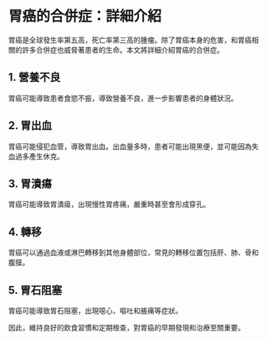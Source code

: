 
# 胃癌的合併症：詳細介紹

胃癌是全球發生率第五高，死亡率第三高的腫瘤。除了胃癌本身的危害，和胃癌相關的許多合併症也威脅著患者的生命。本文將詳細介紹胃癌的合併症。

## 1. 營養不良

胃癌可能導致患者食慾不振，導致營養不良，進一步影響患者的身體狀況。

## 2. 胃出血

胃癌可能侵犯血管，導致胃出血。出血量多時，患者可能出現黑便，並可能因為失血過多產生休克。

## 3. 胃潰瘍

胃癌可能導致胃潰瘍，出現慢性胃疼痛，嚴重時甚至會形成穿孔。

## 4. 轉移

胃癌可以通過血液或淋巴轉移到其他身體部位，常見的轉移位置包括肝、肺、骨和腹膜。

## 5. 胃石阻塞

胃癌可能導致胃石阻塞，出現噁心，嘔吐和脹痛等症狀。

因此，維持良好的飲食習慣和定期檢查，對胃癌的早期發現和治療至關重要。


